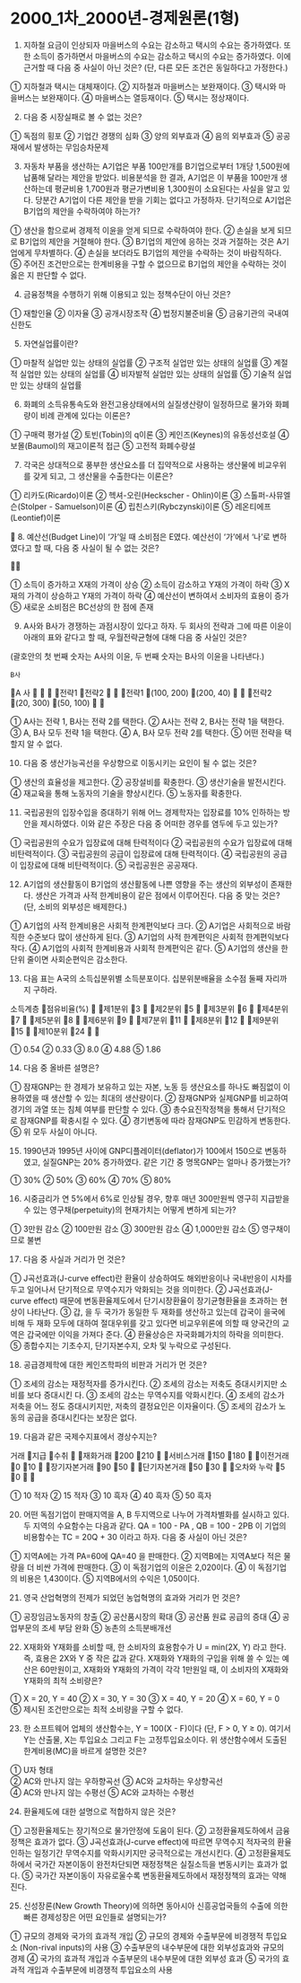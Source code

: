 # 2000_1차_2000년-경제원론(1형)

1. 지하철 요금이 인상되자 마을버스의 수요는 감소하고 택시의 수요는 증가하였다. 또한 소득이 증가하면서 마을버스의 수요는 감소하고 택시의 수요는 증가하였다. 이에 근거할 때 다음 중 사실이 아닌 것은?   (단, 다른 모든 조건은 동일하다고 가정한다.)  ① 지하철과 택시는 대체재이다.  ② 지하철과 마을버스는 보완재이다.  ③ 택시와 마을버스는 보완재이다.  ④ 마을버스는 열등재이다.  ⑤ 택시는 정상재이다.2. 다음 중 시장실패로 볼 수 없는 것은?  ① 독점의 횡포  ② 기업간 경쟁의 심화  ③ 양의 외부효과  ④ 음의 외부효과  ⑤ 공공재에서 발생하는 무임승차문제3. 자동차 부품을 생산하는 A기업은 부품 100만개를 B기업으로부터 1개당 1,500원에 납품해 달라는 제안을 받았다. 비용분석을 한 결과, A기업은 이 부품을 100만개 생산하는데 평균비용 1,700원과 평균가변비용 1,300원이 소요된다는 사실을 알고 있다. 당분간 A기업이 다른 제안을 받을 기회는 없다고 가정하자. 단기적으로 A기업은 B기업의 제안을 수락하여야 하는가?① 생산을 함으로써 경제적 이윤을 얻게 되므로 수락하여야 한다.② 손실을 보게 되므로 B기업의 제안을 거절해야 한다.③ B기업의 제안에 응하는 것과 거절하는 것은 A기업에게 무차별하다.④ 손실을 보더라도 B기업의 제안을 수락하는 것이 바람직하다.⑤ 주어진 조건만으로는 한계비용을 구할 수 없으므로 B기업의 제안을 수락하는 것이 옳은 지 판단할 수 없다.4. 금융정책을 수행하기 위해  이용되고 있는 정책수단이 아닌 것은?  ① 재할인율          ② 이자율  ③ 공개시장조작      ④ 법정지불준비율   ⑤ 금융기관의 국내여신한도5. 자연실업률이란?① 마찰적 실업만 있는 상태의 실업률② 구조적 실업만 있는 상태의 실업률③ 계절적 실업만 있는 상태의 실업률④ 비자발적 실업만 있는 상태의 실업률⑤ 기술적 실업만 있는 상태의 실업률6. 화폐의 소득유통속도와 완전고용상태에서의 실질생산량이 일정하므로 물가와 화폐량이 비례 관계에 있다는 이론은?① 구매력 평가설② 토빈(Tobin)의 q이론③ 케인즈(Keynes)의 유동성선호설④ 보몰(Baumol)의 재고이론적 접근⑤ 고전적 화폐수량설7. 각국은 상대적으로 풍부한 생산요소를 더 집약적으로 사용하는 생산물에 비교우위를 갖게 되고, 그 생산물을 수출한다는 이론은?① 리카도(Ricardo)이론② 헥셔-오린(Heckscher - Ohlin)이론③ 스톨퍼-사뮤엘슨(Stolper - Samuelson)이론④ 립친스키(Rybczynski)이론⑤ 레온티에프(Leontief)이론8. 예산선(Budget Line)이 ‘가’일 때 소비점은  E였다. 예산선이 ‘가’에서 ‘나’로 변하였다고 할 때, 다음 중 사실이 될 수 없는 것은?  ① 소득이 증가하고 X재의 가격이 상승  ② 소득이 감소하고 Y재의 가격이 하락  ③ X재의 가격이 상승하고 Y재의 가격이 하락  ④ 예산선이 변하여서 소비자의 효용이 증가  ⑤ 새로운 소비점은 BC선상의 한 점에 존재9. A사와 B사가 경쟁하는 과점시장이 있다고 하자. 두 회사의 전략과 그에 따른 이윤이 아래의 표와 같다고 할 때, 우월전략균형에 대해 다음 중 사실인 것은?    (괄호안의 첫 번째 숫자는 A사의 이윤, 두 번째 숫자는 B사의 이윤을 나타낸다.)    B사A 사전략1전략2전략1(100, 200)(200, 40)전략2(20, 300)(50, 100)  ① A사는 전략 1, B사는 전략 2를 택한다.  ② A사는 전략 2, B사는 전략 1을 택한다.  ③ A, B사 모두 전략 1을 택한다.  ④ A, B사 모두 전략 2를 택한다.  ⑤ 어떤 전략을 택할지 알 수 없다.10. 다음 중 생산가능곡선을 우상향으로 이동시키는 요인이 될 수 없는 것은?  ① 생산의 효율성을 제고한다.  ② 공장설비를 확충한다.  ③ 생산기술을 발전시킨다.  ④ 재교육을 통해 노동자의 기술을 향상시킨다.  ⑤ 노동자를 확충한다.11. 국립공원의 입장수입을 증대하기 위해 어느 경제학자는 입장료를 10% 인하하는 방안을  제시하였다. 이와 같은 주장은 다음 중 어떠한 경우를 염두에 두고 있는가?① 국립공원의 수요가 입장료에 대해 탄력적이다② 국립공원의 수요가 입장료에 대해 비탄력적이다.③ 국립공원의 공급이 입장료에 대해 탄력적이다.④ 국립공원의 공급이 입장료에 대해 비탄력적이다.⑤ 국립공원은 공공재다.12. A기업의 생산활동이 B기업의 생산활동에 나쁜 영향을 주는 생산의 외부성이 존재한다. 생산은 가격과 사적 한계비용이 같은 점에서 이루어진다. 다음 중 맞는 것은? (단, 소비의 외부성은 배제한다.)  ① A기업의 사적 한계비용은 사회적 한계편익보다 크다.  ② A기업은 사회적으로 바람직한 수준보다 많이 생산하게 된다.  ③ A기업의 사적 한계편익은 사회적 한계편익보다 작다.  ④ A기업의 사회적 한계비용과 사회적 한계편익은 같다.  ⑤ A기업의 생산을 한 단위 줄이면 사회순편익은 감소한다.13. 다음 표는 A국의 소득십분위별 소득분포이다.   십분위분배율을 소수점 둘째 자리까지 구하라.소득계층점유비율(%)제1분위3제2분위5제3분위6제4분위7제5분위8제6분위9제7분위11제8분위12제9분위15제10분위24  ① 0.54     ② 0.33     ③ 8.0     ④ 4.88     ⑤ 1.8614. 다음 중 올바른 설명은?  ① 잠재GNP는 한 경제가 보유하고 있는 자본, 노동 등 생산요소를 하나도 빠짐없이 이용하였을 때 생산할 수 있는 최대의 생산량이다.  ② 잠재GNP와 실제GNP를 비교하여 경기의 과열 또는 침체 여부를 판단할 수 있다.  ③ 총수요진작정책을 통해서 단기적으로 잠재GNP를 확충시킬 수 있다.  ④ 경기변동에 따라 잠재GNP도 민감하게 변동한다.  ⑤ 위 모두 사실이 아니다.15. 1990년과 1995년 사이에 GNP디플레이터(deflator)가 100에서 150으로 변동하였고, 실질GNP는 20% 증가하였다. 같은 기간 중 명목GNP는 얼마나 증가했는가?① 30%     ② 50%     ③ 60%     ④ 70%     ⑤ 80%16. 시중금리가 연 5%에서 6%로 인상될 경우, 향후 매년 300만원씩 영구히 지급받을 수 있는 영구채(perpetuity)의 현재가치는 어떻게 변하게 되는가?① 3만원 감소② 100만원 감소③ 300만원 감소④ 1,000만원 감소⑤ 영구채이므로 불변17. 다음 중 사실과 거리가 먼 것은?  ① J곡선효과(J-curve effect)란 환율이 상승하여도 해외반응이나 국내반응이 시차를 두고 일어나서 단기적으로 무역수지가 악화되는 것을 의미한다.  ② J곡선효과(J-curve effect) 때문에 변동환율제도에서 단기시장환율이 장기균형환율을 초과하는 현상이 나타난다.  ③ 갑, 을 두 국가가 동일한 두 재화를 생산하고 있는데 갑국이 을국에 비해 두 재화 모두에 대하여 절대우위를 갖고 있다면 비교우위론에 의할 때 양국간의 교역은 갑국에만 이익을 가져다 준다.  ④ 환율상승은 자국화폐가치의 하락을 의미한다.  ⑤ 종합수지는 기초수지, 단기자본수지, 오차 및 누락으로 구성된다.18. 공급경제학에 대한 케인즈학파의 비판과 거리가 먼 것은?  ① 조세의 감소는 재정적자를 증가시킨다.  ② 조세의 감소는 저축도 증대시키지만 소비를 보다 증대시킨 다.  ③ 조세의 감소는 무역수지를 악화시킨다.  ④ 조세의 감소가 저축을 어느 정도 증대시키지만, 저축의 결정요인은 이자율이다.  ⑤ 조세의 감소가 노동의 공급을 증대시킨다는 보장은 없다.19. 다음과 같은 국제수지표에서 경상수지는?     거래지급수취재화거래200210서비스거래150180이전거래010장기자본거래9050단기자본거래5030오차와 누락50① 10 적자  ② 15 적자  ③ 10 흑자  ④ 40 흑자  ⑤ 50 흑자20. 어떤 독점기업이 판매지역을 A, B 두지역으로 나누어 가격차별화를 실시하고 있다. 두 지역의 수요함수는 다음과 같다.   QA = 100 - PA ,  QB = 100 - 2PB   이 기업의 비용함수는 TC = 20Q + 30 이라고 하자.    다음 중 사실이 아닌 것은?  ① 지역A에는 가격 PA=60에 QA=40 을 판매한다.  ② 지역B에는 지역A보다 적은 물량을  더 비싼 가격에 판매한다.  ③ 이 독점기업의 이윤은 2,020이다.  ④ 이 독점기업의 비용은 1,430이다.  ⑤ 지역B에서의 수익은 1,050이다.21. 영국 산업혁명의 전제가 되었던 농업혁명의 효과와 거리가 먼 것은?    ① 공장임금노동자의 창출  ② 공산품시장의 확대  ③ 공산품 원료 공급의 증대   ④ 공업부문의 조세 부담 완화  ⑤ 농촌의 소득분배개선22. X재화와 Y재화를 소비할 때, 한 소비자의 효용함수가 U = min(2X, Y) 라고 한다. 즉, 효용은 2X와 Y 중 작은 값과 같다. X재화와 Y재화의 구입을 위해 쓸 수 있는 예산은 60만원이고, X재화와 Y재화의 가격이 각각 1만원일 때, 이 소비자의 X재화와 Y재화의 최적 소비량은?  ① X = 20, Y = 40  ② X = 30, Y = 30  ③ X = 40, Y = 20  ④ X = 60, Y = 0  ⑤ 제시된 조건만으로는 최적 소비량을 구할 수 없다.23. 한 소프트웨어 업체의 생산함수는, Y = 100(X - F)이다 (단,  F > 0, Y ≥ 0). 여기서 Y는 산출물, X는 투입요소 그리고 F는 고정투입요소이다.  위 생산함수에서 도출된 한계비용(MC)을 바르게 설명한 것은?  ① U자 형태    ② AC와 만나지 않는 우하향곡선  ③ AC와 교차하는 우상향곡선    ④ AC와 만나지 않는 수평선  ⑤ AC와 교차하는 수평선24. 환율제도에 대한 설명으로 적합하지 않은 것은?  ① 고정환율제도는 장기적으로 물가안정에 도움이 된다.  ② 고정환율제도하에서 금융정책은 효과가 없다.  ③ J곡선효과(J-curve effect)에 따르면 무역수지 적자국의 환율인하는 일정기간 무역수지를 악화시키지만 궁극적으로는 개선시킨다.  ④ 고정환율제도하에서 국가간 자본이동이 완전차단되면 재정정책은 실질소득을 변동시키는 효과가 없다.  ⑤ 국가간 자본이동이 자유로울수록 변동환율제도하에서 재정정책의 효과는 약해진다.25. 신성장론(New Growth Theory)에 의하면 동아시아 신흥공업국들의 수출에 의한 빠른 경제성장은 어떤 요인들로 설명되는가?  ① 규모의 경제와 국가의 효과적 개입  ② 규모의 경제와 수출부문에 비경쟁적 투입요소    (Non-rival inputs)의 사용  ③ 수출부문의 내수부문에 대한 외부성효과와 규모의 경제  ④ 국가의 효과적 개입과 수출부문의 내수부문에 대한 외부성 효과  ⑤ 국가의 효과적 개입과 수출부문에 비경쟁적 투입요소의 사용